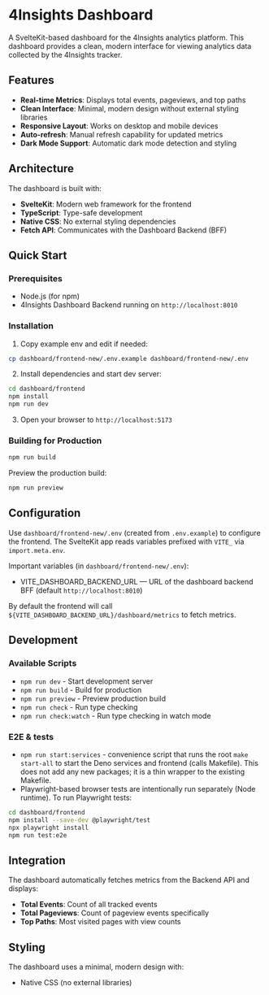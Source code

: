 # 4Insights Dashboard

A SvelteKit-based dashboard for the 4Insights analytics platform. This dashboard provides a clean, modern interface for viewing analytics data collected by the 4Insights tracker.

## Features

- **Real-time Metrics**: Displays total events, pageviews, and top paths
- **Clean Interface**: Minimal, modern design without external styling libraries
- **Responsive Layout**: Works on desktop and mobile devices
- **Auto-refresh**: Manual refresh capability for updated metrics
- **Dark Mode Support**: Automatic dark mode detection and styling

## Architecture

The dashboard is built with:
- **SvelteKit**: Modern web framework for the frontend
- **TypeScript**: Type-safe development
- **Native CSS**: No external styling dependencies
- **Fetch API**: Communicates with the Dashboard Backend (BFF)

## Quick Start

### Prerequisites

- Node.js (for npm)
- 4Insights Dashboard Backend running on `http://localhost:8010`

### Installation

1. Copy example env and edit if needed:

```bash
cp dashboard/frontend-new/.env.example dashboard/frontend-new/.env
```

2. Install dependencies and start dev server:

```bash
cd dashboard/frontend
npm install
npm run dev
```

3. Open your browser to `http://localhost:5173`

### Building for Production

```bash
npm run build
```

Preview the production build:

```bash
npm run preview
```

## Configuration

Use `dashboard/frontend-new/.env` (created from `.env.example`) to configure the
frontend. The SvelteKit app reads variables prefixed with `VITE_` via
`import.meta.env`.

Important variables (in `dashboard/frontend-new/.env`):

- VITE_DASHBOARD_BACKEND_URL — URL of the dashboard backend BFF (default `http://localhost:8010`)

By default the frontend will call `${VITE_DASHBOARD_BACKEND_URL}/dashboard/metrics` to fetch metrics.

## Development

### Available Scripts

- `npm run dev` - Start development server
- `npm run build` - Build for production
- `npm run preview` - Preview production build
- `npm run check` - Run type checking
- `npm run check:watch` - Run type checking in watch mode

### E2E & tests

- `npm run start:services` - convenience script that runs the root `make start-all` to start the Deno services and frontend (calls Makefile). This does not add any new packages; it is a thin wrapper to the existing Makefile.
- Playwright-based browser tests are intentionally run separately (Node runtime). To run Playwright tests:

```bash
cd dashboard/frontend
npm install --save-dev @playwright/test
npx playwright install
npm run test:e2e
```

## Integration

The dashboard automatically fetches metrics from the Backend API and displays:

- **Total Events**: Count of all tracked events
- **Total Pageviews**: Count of pageview events specifically
- **Top Paths**: Most visited pages with view counts

## Styling

The dashboard uses a minimal, modern design with:

- Native CSS (no external libraries)


